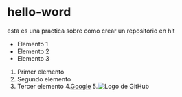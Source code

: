 # hello-word
esta es una practica sobre como crear un repositorio en hit
* Elemento 1
* Elemento 2
* Elemento 3
1. Primer elemento
2. Segundo elemento
3. Tercer elemento
4.[Google](https://www.google.com)
5.![Logo de GitHub](https://tse2.mm.bing.net/th?id=OIP.Fl_53pQDYB9rY8mgEyucNAHaJ4&pid=Api&P=0&h=180)

